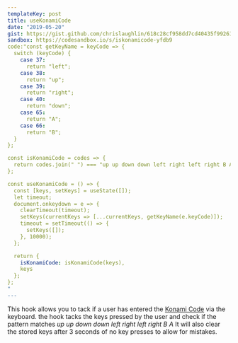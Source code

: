 ```yaml
---
templateKey: post
title: useKonamiCode
date: "2019-05-20"
gist: https://gist.github.com/chrislaughlin/618c28cf958dd7cd40435f99261c0872
sandbox: https://codesandbox.io/s/iskonamicode-yfdb9
code:"const getKeyName = keyCode => {
  switch (keyCode) {
    case 37:
      return "left";
    case 38:
      return "up";
    case 39:
      return "right";
    case 40:
      return "down";
    case 65:
      return "A";
    case 66:
      return "B";
  }
};

const isKonamiCode = codes => {
  return codes.join(" ") === "up up down down left right left right B A";
};

const useKonamiCode = () => {
  const [keys, setKeys] = useState([]);
  let timeout;
  document.onkeydown = e => {
    clearTimeout(timeout);
    setKeys(currentKeys => [...currentKeys, getKeyName(e.keyCode)]);
    timeout = setTimeout(() => {
      setKeys([]);
    }, 10000);
  };

  return {
    isKonamiCode: isKonamiCode(keys),
    keys
  };
};
"
---
```


This hook allows you to tack if a user has entered the [Konami Code](https://en.wikipedia.org/wiki/Konami_Code) via the keyboard. the hook tacks the keys pressed by the user and check if the pattern matches _up up down down left right left right B A_ It will also clear the stored keys after 3 seconds of no key presses to allow for mistakes.

